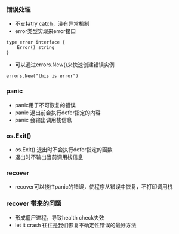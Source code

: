 
### 错误处理
- 不支持try catch，没有异常机制
- error类型实现来error接口
```
type error interface {
    Error() string
}
```
- 可以通过errors.New()来快速创建错误实例
```
errors.New("this is error")
```

### panic
- panic用于不可恢复的错误
- panic 退出前会执行defer指定的内容
- panic 会输出调用栈信息

### os.Exit()
- os.Exit() 退出时不会执行defer指定的函数
- 退出时不输出当前调用栈信息

### recover
- recover可以接住panic的错误，使程序从错误中恢复，不打印调用栈

### recover 带来的问题
- 形成僵尸进程，导致health check失效
- let it crash 往往是我们恢复不确定性错误的最好方法
